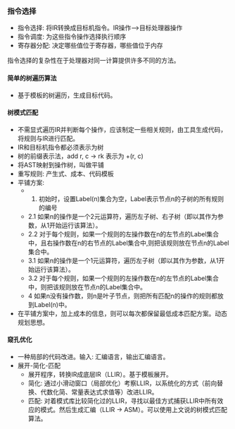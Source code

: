 ### 指令选择
- 指令选择: 将IR转换成目标机指令。IR操作-->目标处理器操作
- 指令调度: 为这些指令操作选择执行顺序
- 寄存器分配: 决定哪些值位于寄存器，哪些值位于内存

指令选择的复杂性在于处理器对同一计算提供许多不同的方法。


#### 简单的树遍历算法
- 基于模板的树遍历，生成目标代码。

#### 树模式匹配
- 不需显式遍历IR并判断每个操作，应该制定一些相关规则，由工具生成代码，将规则与IR进行匹配。
- IR和目标机指令都必须表示为树
- 树的前缀表示法，add r, c -> rk 表示为 +(r, c)
- 将AST映射到操作树，叫做平铺
- 重写规则: 产生式、成本、代码模板
- 平铺方案:
    - 1. 初始时，设置Label(n)集合为空，Label表示节点n的子树的所有规则的编号
    - 2.1 如果n的操作是一个2元运算符，遍历左子树、右子树（即以其作为参数，从1开始运行该算法）。
    - 2.2 对于每个规则，如果一个规则的左操作数在n的左节点的Label集合中，且右操作数在n的右节点的Label集合中,则把该规则放在节点n的Label集合中。
    - 3.1 如果n的操作是一个1元运算符，遍历左子树（即以其作为参数，从1开始运行该算法）。
    - 3.2 对于每个规则，如果一个规则的左操作数在n的左节点的Label集合中，则把该规则放在节点n的Label集合中。
    - 4 如果n没有操作数，则n是叶子节点，则把所有匹配n的操作的规则都放到Label(n)中。
- 在平铺方案中，加上成本的信息，则可以每次都保留最低成本匹配方案。动态规划思想。

#### 窥孔优化
- 一种局部的代码改进。输入: 汇编语言，输出汇编语言。
- 展开-简化-匹配
    - 展开程序，转换IR成底层IR（LLIR）。基于模板展开。
    - 简化: 通过小滑动窗口（局部优化）考察LLIR，以系统化的方式（前向替换、代数化简、常量表达式求值等）改进LLIR。
    - 匹配: 对着模式库比较简化过的LLIR，寻找以最佳方式捕获LLIR中所有效应的模式。然后生成汇编（LLIR -> ASM）。可以使用上文说的树模式匹配算法。
